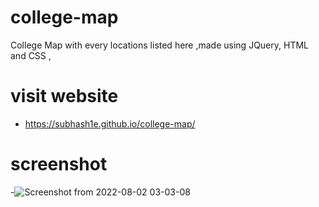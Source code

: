 # college-map
College Map with every locations  listed here ,made using JQuery, HTML and CSS , 


# visit website
 - https://subhash1e.github.io/college-map/
# screenshot

-![Screenshot from 2022-08-02 03-03-08](https://user-images.githubusercontent.com/85139394/182250423-d8add913-eb72-4890-8c64-729fe063de79.png)
